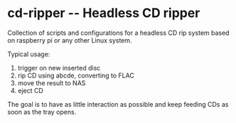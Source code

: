 # cd-ripper -- Headless CD ripper

Collection of scripts and configurations for a headless CD rip system based on raspberry pi or any other Linux system.

Typical usage:
 1. trigger on new inserted disc
 2. rip CD using abcde, converting to FLAC
 3. move the result to NAS
 4. eject CD

The goal is to have as little interaction as possible and keep feeding CDs as soon as the tray opens.
